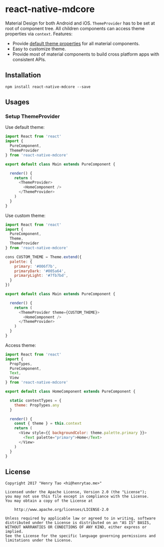 # react-native-mdcore

Material Design for both Android and iOS. `ThemeProvider` has to be set at root of component tree. All children components can access theme properties via `context`. Features: 

- Provide [default theme properties](src/libs/theme/default.js) for all material components. 
- Easy to customize theme.
- Provide most of material components to build cross platform apps with consistent APIs.


## Installation

```node
npm install react-native-mdcore --save
```


## Usages

### Setup ThemeProvider

Use default theme:

```js
import React from 'react'
import {
  PureComponent,
  ThemeProvider
} from 'react-native-mdcore'

export default class Main extends PureComponent {

  render() {
    return (
      <ThemeProvider>
        <HomeComponent />
      </ThemeProvider>
    )
  }
}
```

Use custom theme:

```js
import React from 'react'
import {
  PureComponent,
  Theme,
  ThemeProvider
} from 'react-native-mdcore'

cons CUSTOM_THEME = Theme.extend({
  palette: {
    primary: '#006f7b',
    primaryDark: '#005a64',
    primaryLight: '#7fb7bd',
  }
})

export default class Main extends PureComponent {

  render() {
    return (
      <ThemeProvider theme={CUSTOM_THEME}>
        <HomeComponent />
      </ThemeProvider>
    )
  }
}
```

Access theme:

```js
import React from 'react'
import {
  PropTypes,
  PureComponent, 
  Text,
  View
} from 'react-native-mdcore'

export default class HomeComponent extends PureComponent {

  static contextTypes = {
    theme: PropTypes.any
  }

  render() {
    const { theme } = this.context
    return (
      <View style={{ backgroundColor: theme.palette.primary }}>
        <Text palette="primary">Home</Text>
      </View>
    )
  }
}
```


## License

    Copyright 2017 "Henry Tao <hi@henrytao.me>"

    Licensed under the Apache License, Version 2.0 (the "License");
    you may not use this file except in compliance with the License.
    You may obtain a copy of the License at

        http://www.apache.org/licenses/LICENSE-2.0

    Unless required by applicable law or agreed to in writing, software
    distributed under the License is distributed on an "AS IS" BASIS,
    WITHOUT WARRANTIES OR CONDITIONS OF ANY KIND, either express or implied.
    See the License for the specific language governing permissions and
    limitations under the License.

